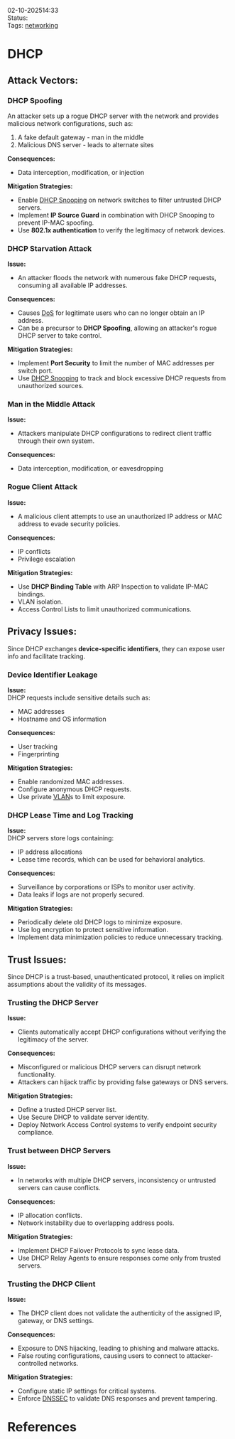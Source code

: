 02-10-202514:33  
Status:  
Tags: [networking](networking.md)  

# DHCP  

## Attack Vectors:  

### DHCP Spoofing  
An attacker sets up a rogue DHCP server with the network and provides malicious network configurations, such as:  

1. A fake default gateway - man in the middle  
2. Malicious DNS server - leads to alternate sites  

**Consequences:**  
- Data interception, modification, or injection  

**Mitigation Strategies:**  
- Enable [DHCP Snooping](DHCP%20Snooping.md) on network switches to filter untrusted DHCP servers.  
- Implement **IP Source Guard** in combination with DHCP Snooping to prevent IP-MAC spoofing.  
- Use **802.1x authentication** to verify the legitimacy of network devices.  

### DHCP Starvation Attack  
**Issue:**  
- An attacker floods the network with numerous fake DHCP requests, consuming all available IP addresses.  

**Consequences:**  
- Causes [DoS](denial%20of%20service.md) for legitimate users who can no longer obtain an IP address.  
- Can be a precursor to **DHCP Spoofing**, allowing an attacker's rogue DHCP server to take control.  

**Mitigation Strategies:**  
- Implement **Port Security** to limit the number of MAC addresses per switch port.  
- Use [DHCP Snooping](DHCP%20Snooping.md) to track and block excessive DHCP requests from unauthorized sources.  

### Man in the Middle Attack  
**Issue:**  
- Attackers manipulate DHCP configurations to redirect client traffic through their own system.  

**Consequences:**  
- Data interception, modification, or eavesdropping  

### Rogue Client Attack  
**Issue:**  
- A malicious client attempts to use an unauthorized IP address or MAC address to evade security policies.  

**Consequences:**  
- IP conflicts  
- Privilege escalation  

**Mitigation Strategies:**  
- Use **DHCP Binding Table** with ARP Inspection to validate IP-MAC bindings.  
- VLAN isolation.  
- Access Control Lists to limit unauthorized communications.  

## Privacy Issues:  
Since DHCP exchanges **device-specific identifiers**, they can expose user info and facilitate tracking.  

### Device Identifier Leakage  
**Issue:**  
DHCP requests include sensitive details such as:  
- MAC addresses  
- Hostname and OS information  

**Consequences:**  
- User tracking  
- Fingerprinting  

**Mitigation Strategies:**  
- Enable randomized MAC addresses.  
- Configure anonymous DHCP requests.  
- Use private [VLAN](VLAN)s to limit exposure.  

### DHCP Lease Time and Log Tracking  
**Issue:**  
DHCP servers store logs containing:  
- IP address allocations  
- Lease time records, which can be used for behavioral analytics.  

**Consequences:**  
- Surveillance by corporations or ISPs to monitor user activity.  
- Data leaks if logs are not properly secured.  

**Mitigation Strategies:**  
- Periodically delete old DHCP logs to minimize exposure.  
- Use log encryption to protect sensitive information.  
- Implement data minimization policies to reduce unnecessary tracking.  

## Trust Issues:  
Since DHCP is a trust-based, unauthenticated protocol, it relies on implicit assumptions about the validity of its messages.  

### Trusting the DHCP Server  
**Issue:**  
- Clients automatically accept DHCP configurations without verifying the legitimacy of the server.  

**Consequences:**  
- Misconfigured or malicious DHCP servers can disrupt network functionality.  
- Attackers can hijack traffic by providing false gateways or DNS servers.  

**Mitigation Strategies:**  
- Define a trusted DHCP server list.  
- Use Secure DHCP to validate server identity.  
- Deploy Network Access Control systems to verify endpoint security compliance.  

### Trust between DHCP Servers  
**Issue:**  
- In networks with multiple DHCP servers, inconsistency or untrusted servers can cause conflicts.  

**Consequences:**  
- IP allocation conflicts.  
- Network instability due to overlapping address pools.  

**Mitigation Strategies:**  
- Implement DHCP Failover Protocols to sync lease data.  
- Use DHCP Relay Agents to ensure responses come only from trusted servers.  

### Trusting the DHCP Client  
**Issue:**  
- The DHCP client does not validate the authenticity of the assigned IP, gateway, or DNS settings.  

**Consequences:**  
- Exposure to DNS hijacking, leading to phishing and malware attacks.  
- False routing configurations, causing users to connect to attacker-controlled networks.  

**Mitigation Strategies:**  
- Configure static IP settings for critical systems.  
- Enforce [DNSSEC](DNSSEC) to validate DNS responses and prevent tampering.  

# References  
